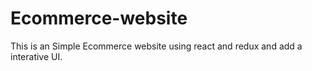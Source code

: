 # Ecommerce-website
This is an Simple Ecommerce website using react and redux and add a interative UI.
